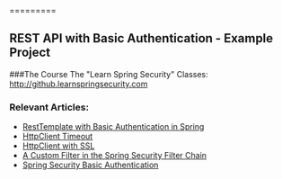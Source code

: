 =========

## REST API with Basic Authentication - Example Project

###The Course
The "Learn Spring Security" Classes: http://github.learnspringsecurity.com

### Relevant Articles: 
- [RestTemplate with Basic Authentication in Spring](http://www.baeldung.com/how-to-use-resttemplate-with-basic-authentication-in-spring)
- [HttpClient Timeout](http://www.baeldung.com/httpclient-timeout)
- [HttpClient with SSL](http://www.baeldung.com/httpclient-ssl)
- [A Custom Filter in the Spring Security Filter Chain](http://www.baeldung.com/spring-security-custom-filter)
- [Spring Security Basic Authentication](http://www.baeldung.com/spring-security-basic-authentication)
